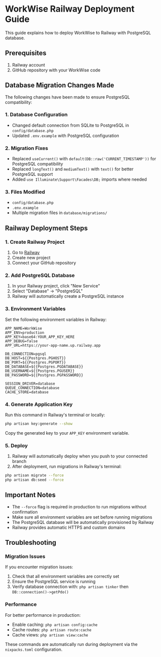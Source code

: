 # WorkWise Railway Deployment Guide

This guide explains how to deploy WorkWise to Railway with PostgreSQL database.

## Prerequisites

1. Railway account
2. GitHub repository with your WorkWise code

## Database Migration Changes Made

The following changes have been made to ensure PostgreSQL compatibility:

### 1. Database Configuration
- Changed default connection from SQLite to PostgreSQL in `config/database.php`
- Updated `.env.example` with PostgreSQL configuration

### 2. Migration Fixes
- Replaced `useCurrent()` with `default(DB::raw('CURRENT_TIMESTAMP'))` for PostgreSQL compatibility
- Replaced `longText()` and `mediumText()` with `text()` for better PostgreSQL support
- Added `use Illuminate\Support\Facades\DB;` imports where needed

### 3. Files Modified
- `config/database.php`
- `.env.example`
- Multiple migration files in `database/migrations/`

## Railway Deployment Steps

### 1. Create Railway Project
1. Go to [Railway](https://railway.app)
2. Create new project
3. Connect your GitHub repository

### 2. Add PostgreSQL Database
1. In your Railway project, click "New Service"
2. Select "Database" → "PostgreSQL"
3. Railway will automatically create a PostgreSQL instance

### 3. Environment Variables
Set the following environment variables in Railway:

```
APP_NAME=WorkWise
APP_ENV=production
APP_KEY=base64:YOUR_APP_KEY_HERE
APP_DEBUG=false
APP_URL=https://your-app-name.up.railway.app

DB_CONNECTION=pgsql
DB_HOST=${{Postgres.PGHOST}}
DB_PORT=${{Postgres.PGPORT}}
DB_DATABASE=${{Postgres.PGDATABASE}}
DB_USERNAME=${{Postgres.PGUSER}}
DB_PASSWORD=${{Postgres.PGPASSWORD}}

SESSION_DRIVER=database
QUEUE_CONNECTION=database
CACHE_STORE=database
```

### 4. Generate Application Key
Run this command in Railway's terminal or locally:
```bash
php artisan key:generate --show
```
Copy the generated key to your `APP_KEY` environment variable.

### 5. Deploy
1. Railway will automatically deploy when you push to your connected branch
2. After deployment, run migrations in Railway's terminal:
```bash
php artisan migrate --force
php artisan db:seed --force
```

## Important Notes

- The `--force` flag is required in production to run migrations without confirmation
- Make sure all environment variables are set before running migrations
- The PostgreSQL database will be automatically provisioned by Railway
- Railway provides automatic HTTPS and custom domains

## Troubleshooting

### Migration Issues
If you encounter migration issues:
1. Check that all environment variables are correctly set
2. Ensure the PostgreSQL service is running
3. Verify database connection with: `php artisan tinker` then `DB::connection()->getPdo()`

### Performance
For better performance in production:
- Enable caching: `php artisan config:cache`
- Cache routes: `php artisan route:cache`
- Cache views: `php artisan view:cache`

These commands are automatically run during deployment via the `nixpacks.toml` configuration.